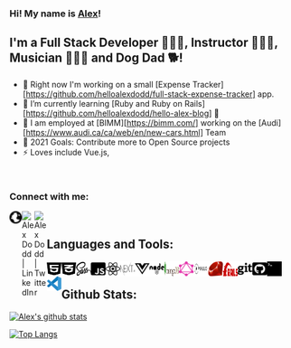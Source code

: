 ### Hi! My name is [Alex][website]!

## I'm a Full Stack Developer 👨🏻‍💻, Instructor 👨🏻‍🏫, Musician 👨🏻‍🎤 and Dog Dad 🐕!

- 🚧 Right now I'm working on a small [Expense Tracker][https://github.com/helloalexdodd/full-stack-expense-tracker] app.
- 🌱 I’m currently learning [Ruby and Ruby on Rails][https://github.com/helloalexdodd/hello-alex-blog] 💎
- 🔭 I am employed at [BIMM][https://bimm.com/] working on the [Audi][https://www.audi.ca/ca/web/en/new-cars.html] Team
- 🥅 2021 Goals: Contribute more to Open Source projects
- ⚡ Loves include Vue.js,

<br/>

### Connect with me:

[<img align="left" alt="alexdodd.com" width="22px" src="https://raw.githubusercontent.com/iconic/open-iconic/master/svg/globe.svg" />][website]
[<img align="left" alt="Alex Dodd | LinkedIn" width="22px" src="https://cdn.jsdelivr.net/npm/simple-icons@v3/icons/linkedin.svg" />][linkedin]
[<img align="left" alt="Alex Dodd | Twitter" width="22px" src="https://cdn.jsdelivr.net/npm/simple-icons@v3/icons/twitter.svg" />][twitter]

<br/>

## Languages and Tools:

<img width="26px" height="26px" align="left" src="./icons/html5.svg" alt="HTML5">
<img width="26px" height="26px" align="left" src="./icons/css3.svg" alt="CSS3">
<img width="26px" height="26px" align="left" src="./icons/sass.svg" alt="SCSS">
<img width="26px" height="26px" align="left" src="./icons/js.svg" alt="JavaScript">
<img width="26px" height="26px" align="left" src="./icons/react.svg" alt="React.js">
<img width="26px" height="26px" align="left" src="./icons/nextjs.svg" alt="Next.js">
<img width="26px" height="26px" align="left" src="./icons/vuejs.svg" alt="Vue.js">
<img width="26px" height="26px" align="left" src="./icons/node.svg" alt="Node.js">
<img width="26px" height="26px" align="left" src="./icons/mongodb.svg" alt="MongoDB">
<img width="26px" height="26px" align="left" src="./icons/graphql.svg" alt="HTML5">
<img width="26px" height="26px" align="left" src="./icons/apollo.svg" alt="HTML5">
<img width="26px" height="26px" align="left" src="./icons/ruby.svg" alt="HTML5">
<img width="26px" height="26px" align="left" src="./icons/rails.svg" alt="HTML5">
<img width="26px" height="26px" align="left" src="./icons/git.svg" alt="git">
<img width="26px" height="26px" align="left" src="./icons/github.svg" alt="GitHub">
<img width="26px" height="26px" align="left" src="./icons/terminal.svg" alt="terminal">
<img width="26px" height="26px" align="left" src="./icons/visual-studio-code.svg" alt="Visual Studio Code">

<br />

## Github Stats:

[![Alex's github stats](https://github-readme-stats.vercel.app/api?username=helloalexdodd&count_private=true&show_icons=true&hide=stars,issues)](https://github.com/helloalexdodd/github-readme-stats)

[![Top Langs](https://github-readme-stats.vercel.app/api/top-langs/?username=helloalexdodd&langs_count=5&layout=compact)](https://github.com/helloalexdodd/github-readme-stats)

[website]: https://alexdodd.ca
[linkedin]: https://linkedin.com/in/helloalexdodd
[twitter]: https://twitter.com/helloalexdodd
